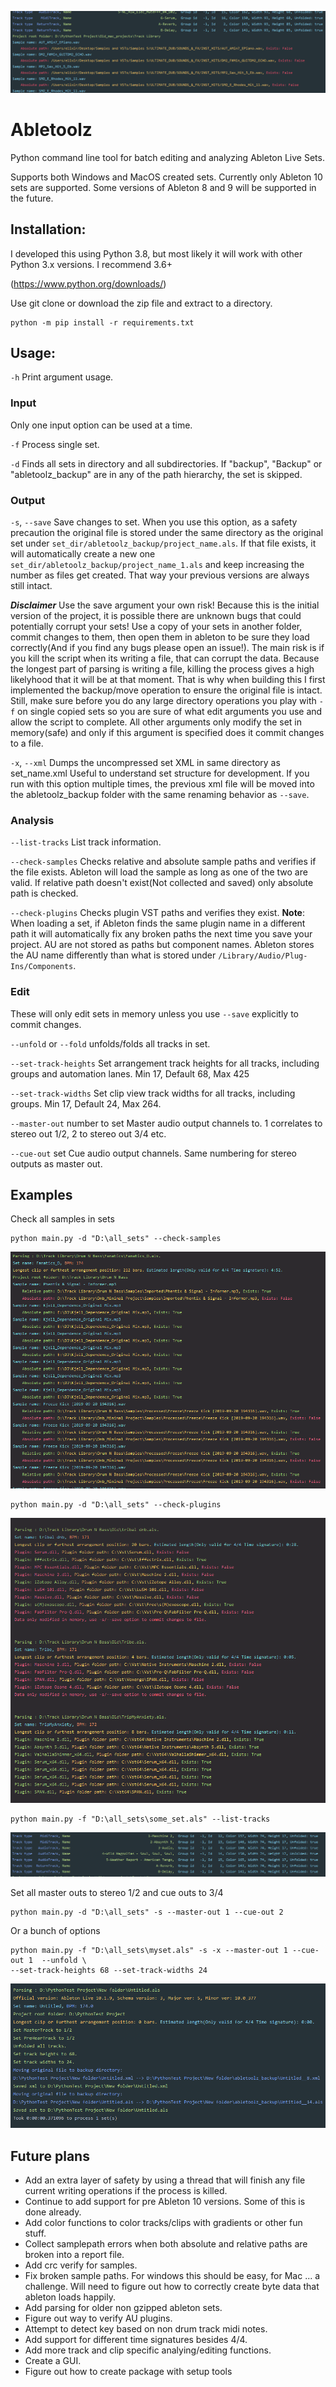 ![Check plugins](/doc/top.png)
# Abletoolz

Python command line tool for batch editing and analyzing Ableton Live Sets. 

Supports both Windows and MacOS created sets.
Currently only Ableton 10 sets are supported. Some versions of Ableton 8 and 9 will be supported in the future.

## Installation:
I developed this using Python 3.8, but most likely it will work with other Python 3.x versions. I recommend 3.6+

(https://www.python.org/downloads/)

Use git clone or download the zip file and extract to a directory.
```
python -m pip install -r requirements.txt
```

## Usage:
`-h` Print argument usage.

### Input
Only one input option can be used at a time.

`-f` Process single set.

`-d` Finds all sets in directory and all subdirectories. If "backup", "Backup" or "abletoolz_backup" are in any 
of the path hierarchy, the set is skipped.

### Output
`-s`, `--save` 
Save changes to set. When you use this option, as a safety precaution the original file is stored under the same 
directory as the original set under `set_dir/abletoolz_backup/project_name.als`. If that file exists, it will automatically 
create a new one `set_dir/abletoolz_backup/project_name_1.als` and keep increasing the number as files get created. That 
way your previous versions are always still intact.

***Disclaimer*** Use the save argument your own risk! Because this is the initial version of the project, it is possible 
there are unknown bugs that could potentially corrupt your sets! Use a copy of your sets in another folder, commit changes
to them, then open them in ableton to be sure they load correctly(And if you find any bugs please open an issue!). The 
main risk is if you kill the script when its writing a file, that can corrupt the data. Because the longest part of 
parsing is writing a file, killing the process gives a high likelyhood that it will be at that moment. That is why 
when building this I first implemented the backup/move operation to ensure the original file is intact. Still, make 
sure before you do any large directory operations you play with `-f` on single copied sets so you are sure of what 
edit arguments you use and allow the script to complete. All other arguments only modify the set in memory(safe) and 
only if this argument is specified does it commit changes to a file.

`-x`, `--xml`  Dumps the uncompressed set XML in same directory as set_name.xml Useful to understand set structure for 
development. If you run with this option multiple times, the previous xml file will be moved into the abletoolz_backup 
folder with the same renaming behavior as `--save`.

### Analysis
`--list-tracks` List track information.

`--check-samples` Checks relative and absolute sample paths and verifies if the file exists. Ableton will load the 
sample as long as one of the two are valid. If relative path doesn't exist(Not collected and saved) only absolute path 
is checked.

`--check-plugins` Checks plugin VST paths and verifies they exist. **Note**: When loading a set, if Ableton finds the 
same plugin name in a different path it will automatically fix any broken paths the next time you save your project. 
AU are not stored as paths but component names. Ableton stores the AU name differently than what is stored under
`/Library/Audio/Plug-Ins/Components`.

### Edit
These will only edit sets in memory unless you use `--save` explicitly to commit changes.

`--unfold` or `--fold` unfolds/folds all tracks in set.

`--set-track-heights`  Set arrangement track heights for all tracks, including groups and automation lanes. Min 17, 
Default 68, Max 425

`--set-track-widths` Set clip view track widths for all tracks, including groups. Min 17, Default 24, Max 264. 

`--master-out` number to set Master audio output channels to. 1 correlates to stereo out 1/2, 2 to stereo out 3/4 etc.

`--cue-out` set Cue audio output channels. Same numbering for stereo outputs as master out.

## Examples
Check all samples in sets
```
python main.py -d "D:\all_sets" --check-samples
```
![Check samples](/doc/check_samples.png)


```
python main.py -d "D:\all_sets" --check-plugins
```
![Check plugins](/doc/check_plugins.png)

```
python main.py -f "D:\all_sets\some_set.als" --list-tracks
```
![List tracks](/doc/track_list.png)

Set all master outs to stereo 1/2 and cue outs to 3/4
```
python main.py -d "D:\all_sets" -s --master-out 1 --cue-out 2
```

Or a bunch of options
```
python main.py -f "D:\all_sets\myset.als" -s -x --master-out 1 --cue-out 1  --unfold \
--set-track-heights 68 --set-track-widths 24 
```
![Check plugins](/doc/everything.png)

## Future plans
- Add an extra layer of safety by using a thread that will finish any file current writing operations if the process is killed.
- Continue to add support for pre Ableton 10 versions. Some of this is done already.
- Add color functions to color tracks/clips with gradients or other fun stuff.
- Collect samplepath errors when both absolute and relative paths are broken into a report file.
- Add crc verify for samples.
- Fix broken sample paths. For windows this should be easy, for Mac ... a challenge. Will need to figure out how to 
correctly create byte data that ableton loads happily.
- Add parsing for older non gzipped ableton sets.
- Figure out way to verify AU plugins.
- Attempt to detect key based on non drum track midi notes.
- Add support for different time signatures besides 4/4.
- Add more track and clip specific analying/editing functions.
- Create a GUI.
- Figure out how to create package with setup tools
